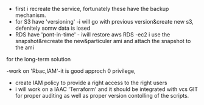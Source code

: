   - first i recreate the service, fortunately these have the backup mechanism.
  - for S3 have 'versioning' -i will go with previous version&create new s3, defenitely somw data is losed
  - RDS have 'pont-in-time' - iwill restore aws RDS
  -ec2 i use the snapshot&recreate the new&particuler ami and attach the snapshot to the ami

for the long-term solution

  -work on 'Rbac,IAM'-it is good approch 0 privilege,
  - create IAM policy to provide a right access to the right users
  - i will work on a IAAC 'Terraform' and it should be integrated with vcs GIT for proper auditing as well as proper version contolling of the scripts. 
